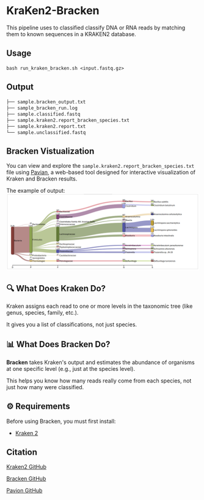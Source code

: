 # KraKen2-Bracken
This pipeline uses to classified classify DNA or RNA reads by matching them to known sequences in a KRAKEN2 database.

## Usage
```
bash run_kraken_bracken.sh <input.fastq.gz>
```

## Output
```
├── sample.bracken_output.txt
├── sample_bracken_run.log
├── sample.classified.fastq
├── sample.kraken2.report_bracken_species.txt
├── sample.kraken2.report.txt
└── sample.unclassified.fastq
```

## Bracken Vistualization
You can view and explore the `sample.kraken2.report_bracken_species.txt` file using [Pavian](https://fbreitwieser.shinyapps.io/pavian/), a web-based tool designed for interactive visualization of Kraken and Bracken results.

The example of output:
![Bracken Output](assest/bracken_out.png)

## 🔍 What Does Kraken Do?
Kraken assigns each read to one or more levels in the taxonomic tree (like genus, species, family, etc.).

It gives you a list of classifications, not just species.

## 📊 What Does Bracken Do?
**Bracken** takes Kraken's output and estimates the abundance of organisms at one specific level (e.g., just at the species level).

This helps you know how many reads really come from each species, not just how many were classified.

## ⚙️ Requirements
Before using Bracken, you must first install:
- [Kraken 2](https://github.com/DerrickWood/kraken2/)

## Citation
[Kraken2 GitHub](https://github.com/DerrickWood/kraken2)

[Bracken GitHub](https://github.com/jenniferlu717/Bracken)

[Pavion GitHub](https://github.com/fbreitwieser/pavian?tab=readme-ov-file)
